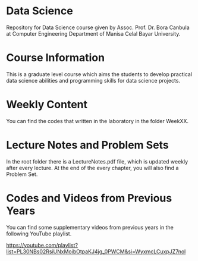 # Data Science
Repository for Data Science course given by Assoc. Prof. Dr. Bora Canbula 
at Computer Engineering Department of Manisa Celal Bayar University.

# Course Information
This is a graduate level course which aims the students to develop practical data science 
abilities and programming skills for data science projects.

# Weekly Content
You can find the codes that written in the laboratory in the folder WeekXX.

# Lecture Notes and Problem Sets
In the root folder there is a LectureNotes.pdf file, which is updated weekly after every lecture. 
At the end of the every chapter, you will also find a Problem Set.

# Codes and Videos from Previous Years
You can find some supplementary videos from previous years in the following YouTube playlist.

https://youtube.com/playlist?list=PL30NBs02RsiUNxMoibOtpaKJ4jg_0PWCM&si=WyxmcLCuxpJZ7nol
